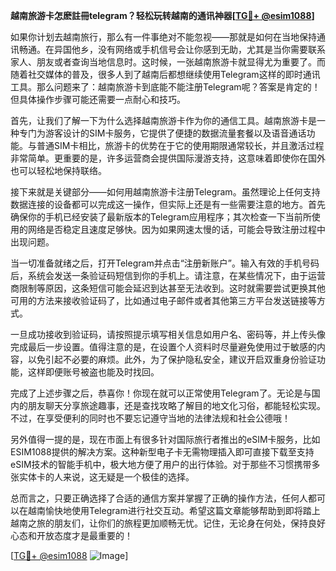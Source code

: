 **越南旅游卡怎麽註冊telegram？轻松玩转越南的通讯神器[[TG💪+ @esim1088](https://t.me/s/esim1088)]**

如果你计划去越南旅行，那么有一件事绝对不能忽视——那就是如何在当地保持通讯畅通。在异国他乡，没有网络或手机信号会让你感到无助，尤其是当你需要联系家人、朋友或者查询当地信息时。这时候，一张越南旅游卡就显得尤为重要了。而随着社交媒体的普及，很多人到了越南后都想继续使用Telegram这样的即时通讯工具。那么问题来了：越南旅游卡到底能不能注册Telegram呢？答案是肯定的！但具体操作步骤可能还需要一点耐心和技巧。

首先，让我们了解一下为什么选择越南旅游卡作为你的通信工具。越南旅游卡是一种专门为游客设计的SIM卡服务，它提供了便捷的数据流量套餐以及语音通话功能。与普通SIM卡相比，旅游卡的优势在于它的使用期限通常较长，并且激活过程非常简单。更重要的是，许多运营商会提供国际漫游支持，这意味着即使你在国外也可以轻松地保持联络。

接下来就是关键部分——如何用越南旅游卡注册Telegram。虽然理论上任何支持数据连接的设备都可以完成这一操作，但实际上还是有一些需要注意的地方。首先确保你的手机已经安装了最新版本的Telegram应用程序；其次检查一下当前所使用的网络是否稳定且速度足够快。因为如果网速太慢的话，可能会导致注册过程中出现问题。

当一切准备就绪之后，打开Telegram并点击“注册新账户”。输入有效的手机号码后，系统会发送一条验证码短信到你的手机上。请注意，在某些情况下，由于运营商限制等原因，这条短信可能会延迟到达甚至无法收到。这时就需要尝试更换其他可用的方法来接收验证码了，比如通过电子邮件或者其他第三方平台发送链接等方式。

一旦成功接收到验证码，请按照提示填写相关信息如用户名、密码等，并上传头像完成最后一步设置。值得注意的是，在设置个人资料时尽量避免使用过于敏感的内容，以免引起不必要的麻烦。此外，为了保护隐私安全，建议开启双重身份验证功能，这样即便账号被盗也能及时找回。

完成了上述步骤之后，恭喜你！你现在就可以正常使用Telegram了。无论是与国内的朋友聊天分享旅途趣事，还是查找攻略了解目的地文化习俗，都能轻松实现。不过，在享受便利的同时也不要忘记遵守当地的法律法规和社会公德哦！

另外值得一提的是，现在市面上有很多针对国际旅行者推出的eSIM卡服务，比如ESIM1088提供的解决方案。这种新型电子卡无需物理插入即可直接下载至支持eSIM技术的智能手机中，极大地方便了用户的出行体验。对于那些不习惯携带多张实体卡的人来说，这无疑是一个极佳的选择。

总而言之，只要正确选择了合适的通信方案并掌握了正确的操作方法，任何人都可以在越南愉快地使用Telegram进行社交互动。希望这篇文章能够帮助到即将踏上越南之旅的朋友们，让你们的旅程更加顺畅无忧。记住，无论身在何处，保持良好心态和开放态度才是最重要的！

[[TG💪+ @esim1088](https://t.me/s/esim1088) ![Image](https://i.postimg.cc/4NQfJmqS/Snipaste-2025-05-13-00-14-12.png)]